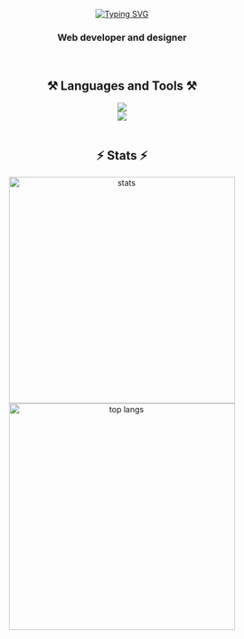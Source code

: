 <p align="center">
  <a align="center" href="https://git.io/typing-svg"><img src="https://readme-typing-svg.demolab.com?font=Montserrat&weight=800&size=24&pause=1000&color=FF5473&center=true&vCenter=true&random=false&width=435&lines=Hi+%F0%9F%91%8B%2C+I'm+Sam!" alt="Typing SVG" /></a>
<p>
  
<h3 align="center">Web developer and designer</h3>

<br />


<h2 align="center">⚒️ Languages and Tools ⚒️</h2>
<div align="center">
    <img src="https://skillicons.dev/icons?i=html,css,js,ts,react,nextjs," />
  <br />
    <img src="https://skillicons.dev/icons?i=tailwind,nodejs,express,mongo,git,figma" />
</div>

<br />

<h2 align="center">⚡ Stats ⚡</h2>
<div align=center>
  <img width=400 src="https://github-readme-stats.vercel.app/api?username=BadStandUp" alt="stats"/>
  <br/>
  <img width=400 src="https://github-readme-stats.vercel.app/api/top-langs/?username=BadStandUp&layout=compact" alt="top langs" />
</div>
